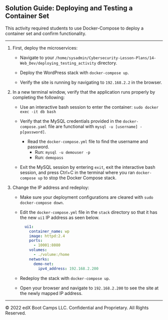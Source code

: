 ## Solution Guide: Deploying and Testing a Container Set

This activity required students to use Docker-Compose to deploy a container set and confirm functionality. 

---

1. First, deploy the microservices:

    - Navigate to your `/home/sysadmin/Cybersecurity-Lesson-Plans/14-Web_Dev/deploying_testing_activity` directory.

    - Deploy the WordPress stack with `docker-compose up`.
    
    - Verify the site is running by navigating to `192.168.2.2` in the browser.

2. In a new terminal window, verify that the application runs properly by completing the following:

    - Use an interactive bash session to enter the container: `sudo docker exec -it db bash` 

    - Verify that the MySQL credentials provided in the `docker-compose.yaml` file are functional with `mysql -u [username] -p[password]`.

      - Read the `docker-compose.yml` file to find the username and password. 
        - Run: `mysql -u demouser -p`
        - Run: `demopass`

    - Exit the MySQL session by entering `exit`, exit the interactive bash session, and press Ctrl+C in the terminal where you ran `docker-compose up` to stop the Docker Compose stack.

3. Change the IP address and redeploy:

    - Make sure your deployment configurations are cleared with `sudo docker-compose down`.

    - Edit the `docker-compose.yml` file in the `stack` directory so that it has the new `ui1` IP address as seen below.

      ```YAML
        ui1:
          container_name: wp
          image: httpd:2.4
          ports:
            - 10001:8080
          volumes:
            - ./volume:/home
          networks:
            demo-net:
              ipv4_address: 192.168.2.200
      ```

    - Redeploy the stack with `docker-compose up`.

    - Open your browser and navigate to `192.168.2.200` to see the site at the newly mapped IP address.

---

© 2022 edX Boot Camps LLC. Confidential and Proprietary. All Rights Reserved.  
